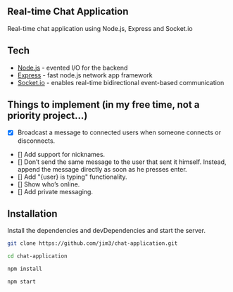 ## Real-time Chat Application

Real-time chat application using Node.js, Express and Socket.io

## Tech

-   [Node.js](https://nodejs.org/en/) - evented I/O for the backend
-   [Express](https://expressjs.com/) - fast node.js network app framework
-   [Socket.io](https://socket.io/) - enables real-time bidirectional event-based communication

## Things to implement (in my free time, not a priority project...)

-   [x] Broadcast a message to connected users when someone connects or disconnects.
-   [] Add support for nicknames.
-   [] Don’t send the same message to the user that sent it himself. Instead, append the message directly as soon as he presses enter.
-   [] Add "{user} is typing" functionality.
-   [] Show who’s online.
-   [] Add private messaging.

## Installation

Install the dependencies and devDependencies and start the server.

```bash
git clone https://github.com/jim3/chat-application.git
```

```bash
cd chat-application
```

```bash
npm install
```

```bash
npm start
```
